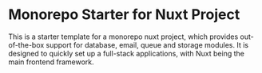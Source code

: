 # Monorepo Starter for Nuxt Project

This is a starter template for a monorepo nuxt project, which provides out-of-the-box support for database, email, queue and storage modules. It is designed to quickly set up a full-stack applications, with Nuxt being the main frontend framework.
